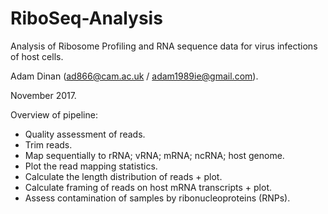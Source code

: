 # RiboSeq-Analysis

Analysis of Ribosome Profiling and RNA sequence data for virus infections of host cells.

Adam Dinan (ad866@cam.ac.uk / adam1989ie@gmail.com).

November 2017.

Overview of pipeline:

  - Quality assessment of reads.
  - Trim reads.
  - Map sequentially to rRNA; vRNA; mRNA; ncRNA; host genome.
  - Plot the read mapping statistics.
  - Calculate the length distribution of reads + plot.
  - Calculate framing of reads on host mRNA transcripts + plot.
  - Assess contamination of samples by ribonucleoproteins (RNPs).
